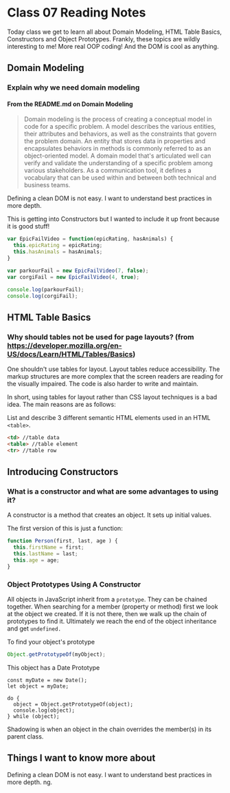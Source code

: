 # Class 07 Reading Notes

Today class we get to learn all about Domain Modeling, HTML Table Basics, Constructors and Object Prototypes.  Frankly, these topics are wildly interesting to me!  More real OOP coding! And the DOM is cool as anything.

## Domain Modeling

### Explain why we need domain modeling

#### From the README.md on Domain Modeling

>Domain modeling is the process of creating a conceptual model in code for a specific problem. A model describes the various entities, their attributes and behaviors, as well as the constraints that govern the problem domain. An entity that stores data in properties and encapsulates behaviors in methods is commonly referred to as an object-oriented model. A domain model that's articulated well can verify and validate the understanding of a specific problem among various stakeholders. As a communication tool, it defines a vocabulary that can be used within and between both technical and business teams.

Defining a clean DOM is not easy. I want to understand best practices in more depth.  

This is getting into Constructors but I wanted to include it up front because it is good stuff!

```JavaScript
var EpicFailVideo = function(epicRating, hasAnimals) {
  this.epicRating = epicRating;
  this.hasAnimals = hasAnimals;
}

var parkourFail = new EpicFailVideo(7, false);
var corgiFail = new EpicFailVideo(4, true);

console.log(parkourFail);
console.log(corgiFail);
```

## HTML Table Basics

### Why should tables not be used for page layouts? (from https://developer.mozilla.org/en-US/docs/Learn/HTML/Tables/Basics)

One shouldn't use tables for layout. Layout tables reduce accessibility. The markup structures are more complex that the screen readers are reading for the visually impaired. The code is also harder to write and maintain. 

In short, using tables for layout rather than CSS layout techniques is a bad idea. The main reasons are as follows:

List and describe 3 different semantic HTML elements used in an HTML `<table>`.

```HTML
<td> //table data
<table> //table element
<tr> //table row
```

## Introducing Constructors

### What is a constructor and what are some advantages to using it?

A constructor is a method that creates an object. It sets up initial values. 

The first version of this is just a function:

```JavaScript
function Person(first, last, age ) {
  this.firstName = first;
  this.lastName = last;
  this.age = age;
}
```

### Object Prototypes Using A Constructor

All objects in JavaScript inherit from a `prototype`. They can be chained together. When searching for a member (property or method) first we look at the object we created. If it is not there, then we walk up the chain of prototypes to find it.  Ultimately we reach the end of the object inheritance and get `undefined.`

To find your object's prototype

```JavaScript
Object.getPrototypeOf(myObject);
```

This object has a Date Prototype

```
const myDate = new Date();
let object = myDate;

do {
  object = Object.getPrototypeOf(object);
  console.log(object);
} while (object);
```

Shadowing is when an object in the chain overrides the member(s) in its parent class. 

## Things I want to know more about

Defining a clean DOM is not easy. I want to understand best practices in more depth. ng.
